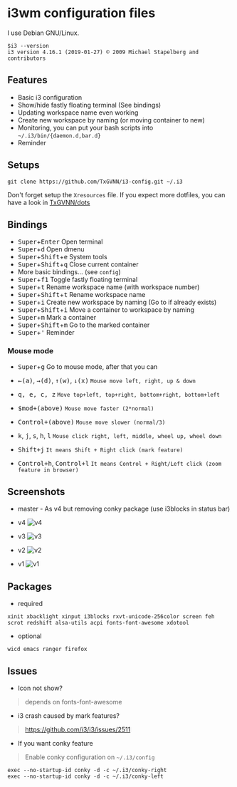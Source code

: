 # i3wm configuration files

I use Debian GNU/Linux.
```
$i3 --version
i3 version 4.16.1 (2019-01-27) © 2009 Michael Stapelberg and contributors
```
## Features

- Basic i3 configuration
- Show/hide fastly floating terminal (See bindings)
- Updating workspace name even working
- Create new workspace by naming (or moving container to new)
- Monitoring, you can put your bash scripts into `~/.i3/bin/{daemon.d,bar.d}`
- Reminder

## Setups
```
git clone https://github.com/TxGVNN/i3-config.git ~/.i3
```
Don't forget setup the `Xresources` file. If you expect more dotfiles, you can have a look in [TxGVNN/dots](https://github.com/TxGVNN/dots.git)

## Bindings
* <kbd>Super</kbd>+<kbd>Enter</kbd> Open terminal
* <kbd>Super</kbd>+<kbd>d</kbd> Open dmenu
* <kbd>Super</kbd>+<kbd>Shift</kbd>+<kbd>e</kbd> System tools
* <kbd>Super</kbd>+<kbd>Shift</kbd>+<kbd>q</kbd> Close current container
* More basic bindings... (see `config`)
* <kbd>Super</kbd>+<kbd>f1</kbd> Toggle fastly floating terminal
* <kbd>Super</kbd>+<kbd>t</kbd> Rename workspace name (with workspace number)
* <kbd>Super</kbd>+<kbd>Shift</kbd>+<kbd>t</kbd> Rename workspace name
* <kbd>Super</kbd>+<kbd>i</kbd> Create new workspace by naming (Go to if already exists)
* <kbd>Super</kbd>+<kbd>Shift</kbd>+<kbd>i</kbd> Move a container to workspace by naming
* <kbd>Super</kbd>+<kbd>m</kbd> Mark a container
* <kbd>Super</kbd>+<kbd>Shift</kbd>+<kbd>m</kbd> Go to the marked container
* <kbd>Super</kbd>+<kbd>'</kbd> Reminder

### Mouse mode

* <kbd>Super</kbd>+<kbd>g</kbd> Go to mouse mode, after that you can

* <kbd>&larr;(a)</kbd>, <kbd>&rarr;(d)</kbd>, <kbd>&uarr;(w)</kbd>, <kbd>&darr;(x)</kbd> `Mouse move left, right, up & down`

* <kbd>q, e, c, z</kbd> `Move top+left, top+right, bottom+right, bottom+left`

* <kbd>$mod+(above)</kbd> `Mouse move faster (2*normal)`

* <kbd>Control+(above)</kbd> `Mouse move slower (normal/3)`

* <kbd>k</kbd>, <kbd>j</kbd>, <kbd>s</kbd>, <kbd>h</kbd>, <kbd>l</kbd> `Mouse click right, left, middle, wheel up, wheel down`

* <kbd>Shift+j</kbd> `It means Shift + Right click (mark feature)`

* <kbd>Control+h</kbd>, <kbd>Control+l</kbd> `It means Control + Right/Left click (zoom feature in browser)`

## Screenshots

- master - As v4 but removing conky package (use i3blocks in status bar)

- v4
![v4](https://user-images.githubusercontent.com/9713793/48619359-d4f28b00-e9ce-11e8-806c-95d349fcc7d5.png)

- v3
![v3](https://user-images.githubusercontent.com/9713793/46845799-325f4f00-ce07-11e8-81f1-b184a8d49f1f.png)

- v2
![v2](https://user-images.githubusercontent.com/9713793/46845797-312e2200-ce07-11e8-9631-27e27c6c8678.png)

- v1
![v1](https://user-images.githubusercontent.com/9713793/46845798-312e2200-ce07-11e8-9ad4-58f91538aa17.png)

## Packages
- required

``xinit xbacklight xinput i3blocks rxvt-unicode-256color screen feh scrot redshift alsa-utils acpi fonts-font-awesome xdotool
``
- optional

``wicd emacs ranger firefox
``

## Issues
- Icon not show?

>depends on fonts-font-awesome

- i3 crash caused by mark features?

>https://github.com/i3/i3/issues/2511

- If you want conky feature
>Enable conky configuration on `~/.i3/config`

```
exec --no-startup-id conky -d -c ~/.i3/conky-right
exec --no-startup-id conky -d -c ~/.i3/conky-left
```
